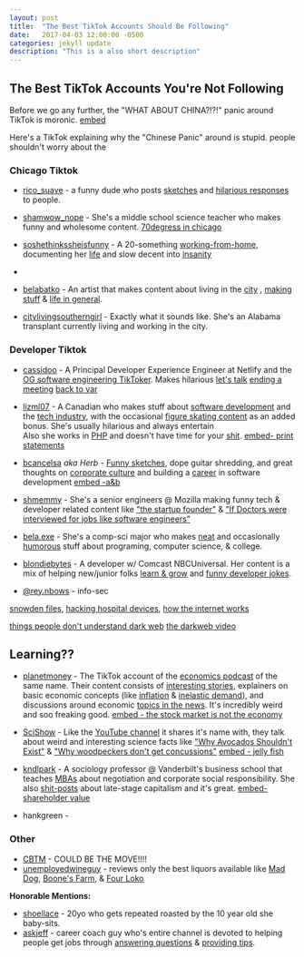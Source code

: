 ```yaml
---
layout: post
title:  "The Best TikTok Accounts Should Be Following"
date:   2017-04-03 12:00:00 -0500
categories: jekyll update
description: "This is a also short description"
---
```


## The Best TikTok Accounts You're Not Following

Before we go any further, the "WHAT ABOUT CHINA?!?!" panic around TikTok is moronic. 
[embed](https://www.tiktok.com/@adamconover/video/6887982081926892805)

Here's a TikTok explaining why the "Chinese Panic" around is stupid. 
  people shouldn't worry about the 

### Chicago Tiktok
- [rico_suave](https://www.tiktok.com/@rico_suave__) - a funny dude who posts [sketches](https://www.tiktok.com/@rico_suave__/video/6826811766035483910) and [hilarious responses](https://www.tiktok.com/@rico_suave__/video/6898587779966487814) to people.


- [shamwow_nope](https://www.tiktok.com/@shamwow_nope) - She's a middle school science teacher who makes funny and wholesome content. <!-- https://www.tiktok.com/@shamwow_nope/video/6894666470928698630 -->
[70degress in chicago](https://www.tiktok.com/@shamwow_nope/video/6891745260947508486?lang=en)

- [soshethinkssheisfunny](https://www.tiktok.com/@soshethinkssheisfunny?lang=en) - A 20-something [working-from-home](https://www.tiktok.com/@soshethinkssheisfunny/video/6885795270349638917), documenting her [life](https://www.tiktok.com/@soshethinkssheisfunny/video/6882459685392223494) and slow decent into [insanity](https://www.tiktok.com/@soshethinkssheisfunny/video/6886598169497521413)

- 
- [belabatko](https://www.tiktok.com/@belabatko) -  An artist that makes content about living in the [city](https://www.tiktok.com/@belabatko/video/6897269365985529093) [](https://www.tiktok.com/@belabatko/video/6871400539637239046), [making stuff](https://www.tiktok.com/@belabatko/video/6885914705542614277) & [life in general](https://www.tiktok.com/@belabatko/video/6871400539637239046). 
- [citylivingsoutherngirl](https://www.tiktok.com/@citylivingsoutherngirl) - Exactly what it sounds like.  She's an Alabama transplant currently living and working in the city.

<!-- 
- [oliviaexplainsitall](https://www.tiktok.com/@oliviaexplainsitall) - She's a lawyer who makes a lot day-in-the-life 
- -->
<!-- https://www.tiktok.com/@chicagolyss?lang=en -->


### Developer Tiktok
- [cassidoo](https://www.tiktok.com/@cassidoo) - A Principal Developer Experience Engineer at Netlify and the [OG software engineering TikToker](https://www.tiktok.com/@cassidoo/video/6716930974611000582). Makes hilarious 
[let's talk](https://www.tiktok.com/@cassidoo/video/6731029433404411142)
[ending a meeting](https://www.tiktok.com/@cassidoo/video/6857563069745253638)
[back to var](https://www.tiktok.com/@cassidoo/video/6774074049933905158)

- [lizml07](https://www.tiktok.com/@lizml07) - A Canadian who makes stuff about [software development](https://www.tiktok.com/@lizml07/video/6817933734050909445) and the [tech industry](https://www.tiktok.com/@lizml07/video/6846861315122695430), with the occasional [figure skating content](https://www.tiktok.com/@lizml07/video/6889936042695101697) as an added bonus. She's usually hilarious and always entertain  
Also she works in [PHP](https://www.tiktok.com/@lizml07/video/6875808540250950913) and doesn't have time for your [shit](https://www.tiktok.com/@lizml07/video/6828979290512641286).
[embed- print statements](https://www.tiktok.com/@lizml07/video/6886132229588733186) 

<!-- [top paid languages](https://www.tiktok.com/@lizml07/video/6888355725861555458)
[career advice](https://www.tiktok.com/@lizml07/video/6881022194541972737)
 -->


- [bcancelsa](https://www.tiktok.com/@bcancelsa) *aka Herb* - [Funny sketches](https://www.tiktok.com/@bcancelsa/video/6835297826323303685), dope guitar shredding, and great thoughts on [corporate culture](https://www.tiktok.com/@bcancelsa/video/6859175995409173766) and building a [career](https://www.tiktok.com/@bcancelsa/video/6859745718018657542) in software development 
[embed -a&b](https://www.tiktok.com/@bcancelsa/video/6834309813887995141)


- [shmemmy](https://www.tiktok.com/@shmemmmy) - She's a senior engineers @ Mozilla making funny tech & developer related content like ["the startup founder"](https://www.tiktok.com/@shmemmmy/video/6885889788981890309?lang=en) & ["If Doctors were interviewed for jobs like software engineers"](https://www.tiktok.com/@shmemmmy/video/6880323857903799558?lang=en) 
- [bela.exe](https://www.tiktok.com/@tala.exe) - She's a comp-sci major who makes [neat](https://www.tiktok.com/@tala.exe/video/6876506085721754881) and occasionally [humorous](https://www.tiktok.com/@tala.exe/video/6868058078886038789) stuff about programing, computer science, & college. <!-- [interact w/ user](https://www.tiktok.com/@tala.exe/video/6884661756271234306)-->  
- [blondiebytes](https://www.tiktok.com/@blondiebytes/video/6885316439104834821) - A developer w/ Comcast NBCUniversal. Her content is a mix of helping new/junior folks [learn & grow](https://www.tiktok.com/@blondiebytes/video/6878750595147189509) and [funny developer jokes](https://www.tiktok.com/@blondiebytes/video/6885316439104834821).

- [@rey.nbows](https://www.tiktok.com/@rey.nbows) - info-sec 

[snowden files](https://www.tiktok.com/@rey.nbows/video/6876170697450867973), 
[hacking hospital devices](https://www.tiktok.com/@rey.nbows/video/6894737562552864005), 
[how the internet works](https://www.tiktok.com/@rey.nbows/video/6848748069228399877)


[things people don't understand dark web](https://www.tiktok.com/@rey.nbows/video/6837250130714938629)
[the darkweb video](https://www.tiktok.com/@rey.nbows/video/6822030086405917957)


## Learning??
- [planetmoney](https://www.tiktok.com/@planetmoney) - The TikTok account of the [economics podcast](https://www.npr.org/sections/money/) of the same name. Their content consists of [interesting stories](https://www.tiktok.com/@planetmoney/video/6888312473691180294), explainers on basic economic concepts (like [inflation](https://www.tiktok.com/@planetmoney/video/6849041332682509573) & [inelastic demand](https://www.tiktok.com/@planetmoney/video/6854215995368819973)), and discussions around economic [topics in the news](https://www.tiktok.com/@planetmoney/video/6886116987848707334). It's incredibly weird and soo freaking good. 
[embed - the stock market is not the economy](https://www.tiktok.com/@planetmoney/video/6895402659663154437)
 

- [SciShow](https://www.tiktok.com/@scishow/video/6896246932314787077) - Like the [YouTube channel](https://www.youtube.com/user/scishow) it shares it's name with, they talk about weird and interesting science facts like ["Why Avocados Shouldn't Exist"](https://www.tiktok.com/@scishow/video/6891778530271628550) & ["Why woodpeckers don't get concussions"](https://www.tiktok.com/@scishow/video/6896246932314787077)
[embed - jelly fish](https://www.tiktok.com/@scishow/video/6897359928357358854)

- [kndlpark](https://www.tiktok.com/@kndlpark/) - A sociology professor @ Vanderbilt's business school that teaches [MBAs](https://www.tiktok.com/@kndlpark/video/6887981070503939333) about negotiation and corporate social responsibility. She also [shit-posts](https://www.tiktok.com/@kndlpark/video/6896164787479153925) about late-stage capitalism and it's great.
[embed- shareholder value](https://www.tiktok.com/@kndlpark/video/6889798782263790854)

- hankgreen - 


### Other 
- [CBTM](https://www.tiktok.com/@couldbethemove/) - COULD BE THE MOVE!!!!
- [unemployedwineguy](https://www.tiktok.com/@unemployedwineguy) - reviews only the best liquors available like [Mad Dog](https://www.tiktok.com/@unemployedwineguy/video/6889520366432177413), [Boone's Farm](https://www.tiktok.com/@unemployedwineguy/video/6893616983565159685), & [Four Loko](https://www.tiktok.com/@unemployedwineguy/video/6889147334324669701)





**Honorable Mentions:**
- [shoellace](https://www.tiktok.com/@shoellace) - 20yo who gets repeated roasted by the 10 year old she baby-sits.
- [askjeff](https://www.tiktok.com/@askjeff) - career coach guy who's entire channel is devoted to helping people get jobs through [answering questions](https://www.tiktok.com/@askjeff/video/6895820673835404550) & [providing tips](https://www.tiktok.com/@askjeff/video/6892119413307346181).
<!--  if no teacher tiktok - [msclarissatan](https://www.tiktok.com/@msclarissatan) - a teacher at the beginning of her career  -->

<!--
### Education/Teacher Tiktok
- [kndlpark](https://www.tiktok.com/@kndlpark/) - A sociology professor @ Vanderbilt's business school that teaches [MBAs](https://www.tiktok.com/@kndlpark/video/6887981070503939333) about negotiation and corporate social responsibility. She also [shit-posts](https://www.tiktok.com/@kndlpark/video/6896164787479153925) about late-stage capitalism and it's great.
[embed- shareholder value](https://www.tiktok.com/@kndlpark/video/6889798782263790854)

- see [shamwow_nope](https://www.tiktok.com/@shamwow_nope) from chicago tiktok
- [msclarissatan](https://www.tiktok.com/@msclarissatan) - a teacher at the beginning of her career 

-->

